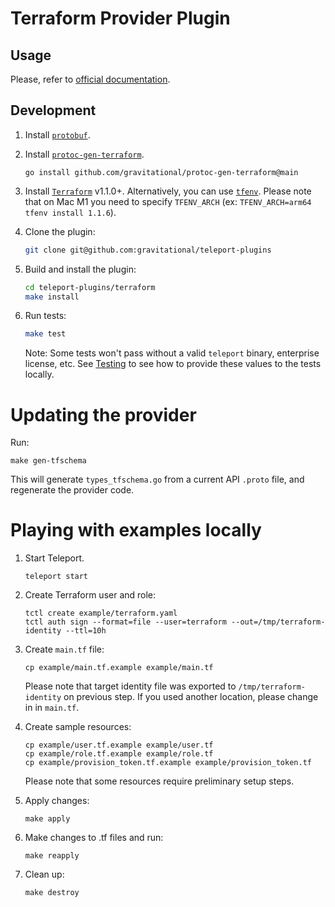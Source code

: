 # Terraform Provider Plugin

## Usage

Please, refer to [official documentation](https://goteleport.com/docs/setup/guides/terraform-provider/).

## Development

1. Install [`protobuf`](https://grpc.io/docs/protoc-installation/).
2. Install [`protoc-gen-terraform`](https://github.com/gravitational/protoc-gen-terraform).

    ```go install github.com/gravitational/protoc-gen-terraform@main```

3. Install [`Terraform`](https://learn.hashicorp.com/tutorials/terraform/install-cli) v1.1.0+. Alternatively, you can use [`tfenv`](https://github.com/tfutils/tfenv). Please note that on Mac M1 you need to specify `TFENV_ARCH` (ex: `TFENV_ARCH=arm64 tfenv install 1.1.6`).

4. Clone the plugin:

    ```bash
    git clone git@github.com:gravitational/teleport-plugins
    ```

5. Build and install the plugin:

    ```bash
    cd teleport-plugins/terraform
    make install
    ```

6. Run tests:

    ```bash
    make test
    ```

    Note: Some tests won't pass without a valid `teleport` binary, enterprise license, etc. 
    See [Testing](../TESTING.md) to see how to provide these values to the tests locally.

# Updating the provider

Run:

```
make gen-tfschema
```

This will generate `types_tfschema.go` from a current API `.proto` file, and regenerate the provider code.

# Playing with examples locally

1. Start Teleport.

    ```
    teleport start
    ```

1. Create Terraform user and role:

    ```
    tctl create example/terraform.yaml
    tctl auth sign --format=file --user=terraform --out=/tmp/terraform-identity --ttl=10h
    ```

1. Create `main.tf` file:

    ```
    cp example/main.tf.example example/main.tf
    ```

    Please note that target identity file was exported to `/tmp/terraform-identity` on previous step. If you used another location, please change in in `main.tf`.

1. Create sample resources:

    ```
    cp example/user.tf.example example/user.tf
    cp example/role.tf.example example/role.tf
    cp example/provision_token.tf.example example/provision_token.tf
    ```

    Please note that some resources require preliminary setup steps.

1. Apply changes:

    ```
    make apply
    ```

1. Make changes to .tf files and run:
    ```
    make reapply
    ```

1. Clean up:
    ```
    make destroy
    ```
